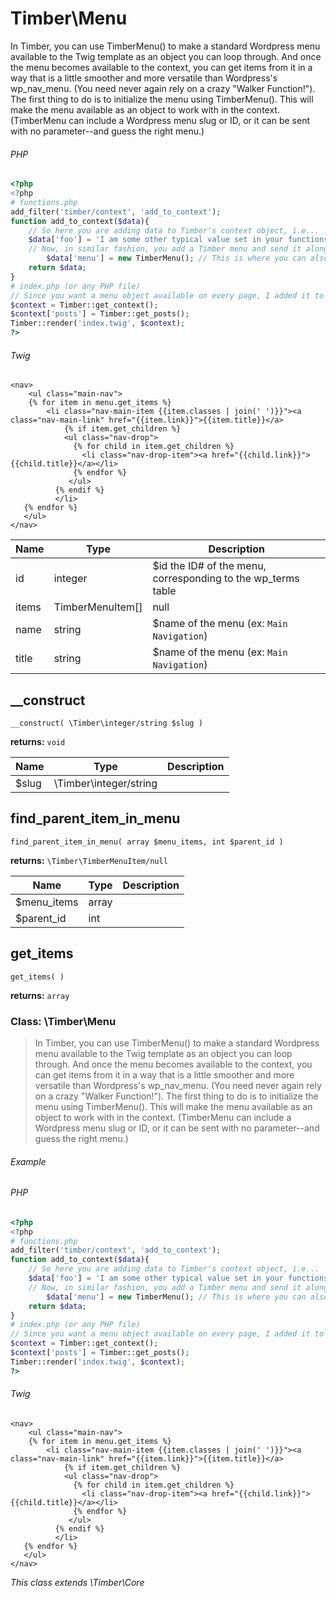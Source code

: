 
# Timber\Menu
In Timber, you can use TimberMenu() to make a standard Wordpress menu available to the Twig template as an object you can loop through. And once the menu becomes available to the context, you can get items from it in a way that is a little smoother and more versatile than Wordpress's wp_nav_menu. (You need never again rely on a crazy "Walker Function!"). The first thing to do is to initialize the menu using TimberMenu(). This will make the menu available as an object to work with in the context. (TimberMenu can include a Wordpress menu slug or ID, or it can be sent with no parameter--and guess the right menu.)

###### PHP
```php
<?php
<?php
# functions.php
add_filter('timber/context', 'add_to_context');
function add_to_context($data){
	// So here you are adding data to Timber's context object, i.e...
 	$data['foo'] = 'I am some other typical value set in your functions.php file, unrelated to the menu';
  	// Now, in similar fashion, you add a Timber menu and send it along to the context.
	  	$data['menu'] = new TimberMenu(); // This is where you can also send a WordPress menu slug or ID
    return $data;
}
# index.php (or any PHP file)
// Since you want a menu object available on every page, I added it to the universal Timber context via the functions.php file. You could also this in each PHP file if you find that too confusing.
$context = Timber::get_context();
$context['posts'] = Timber::get_posts();
Timber::render('index.twig', $context);
?>
```
###### Twig
```twig
<nav>
	<ul class="main-nav">
	{% for item in menu.get_items %}
     	<li class="nav-main-item {{item.classes | join(' ')}}"><a class="nav-main-link" href="{{item.link}}">{{item.title}}</a>
        	{% if item.get_children %}
          	<ul class="nav-drop">
              {% for child in item.get_children %}
              	<li class="nav-drop-item"><a href="{{child.link}}">{{child.title}}</a></li>
              {% endfor %}
             </ul>
          {% endif %}
          </li>
   {% endfor %}
   </ul>
</nav>
```

Name | Type | Description
---- | ---- | -----------
id | integer | $id the ID# of the menu, corresponding to the wp_terms table
items | TimberMenuItem[]|null | $items you need to iterate through
name | string | $name of the menu (ex: `Main Navigation`)
title | string | $name of the menu (ex: `Main Navigation`)

## __construct
`__construct( \Timber\integer/string $slug )`

**returns:** `void` 

Name | Type | Description
---- | ---- | -----------
$slug | \Timber\integer/string | 



## find_parent_item_in_menu
`find_parent_item_in_menu( array $menu_items, int $parent_id )`

**returns:** `\Timber\TimberMenuItem/null` 

Name | Type | Description
---- | ---- | -----------
$menu_items | array | 
$parent_id | int | 



## get_items
`get_items( )`

**returns:** `array` 




### Class: \Timber\Menu

> In Timber, you can use TimberMenu() to make a standard Wordpress menu available to the Twig template as an object you can loop through. And once the menu becomes available to the context, you can get items from it in a way that is a little smoother and more versatile than Wordpress's wp_nav_menu. (You need never again rely on a crazy "Walker Function!"). The first thing to do is to initialize the menu using TimberMenu(). This will make the menu available as an object to work with in the context. (TimberMenu can include a Wordpress menu slug or ID, or it can be sent with no parameter--and guess the right menu.)

###### Example
###### PHP
```php
<?php
<?php
# functions.php
add_filter('timber/context', 'add_to_context');
function add_to_context($data){
	// So here you are adding data to Timber's context object, i.e...
 	$data['foo'] = 'I am some other typical value set in your functions.php file, unrelated to the menu';
  	// Now, in similar fashion, you add a Timber menu and send it along to the context.
	  	$data['menu'] = new TimberMenu(); // This is where you can also send a WordPress menu slug or ID
    return $data;
}
# index.php (or any PHP file)
// Since you want a menu object available on every page, I added it to the universal Timber context via the functions.php file. You could also this in each PHP file if you find that too confusing.
$context = Timber::get_context();
$context['posts'] = Timber::get_posts();
Timber::render('index.twig', $context);
?>
```
###### Twig
```twig
<nav>
	<ul class="main-nav">
	{% for item in menu.get_items %}
     	<li class="nav-main-item {{item.classes | join(' ')}}"><a class="nav-main-link" href="{{item.link}}">{{item.title}}</a>
        	{% if item.get_children %}
          	<ul class="nav-drop">
              {% for child in item.get_children %}
              	<li class="nav-drop-item"><a href="{{child.link}}">{{child.title}}</a></li>
              {% endfor %}
             </ul>
          {% endif %}
          </li>
   {% endfor %}
   </ul>
</nav>
```



*This class extends \Timber\Core*

